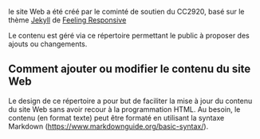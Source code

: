 le site Web a été créé par le cominté de soutien du CC2920, basé sur le thème [Jekyll](http://jekyllrb.com/) de [Feeling Responsive](http://phlow.github.io/feeling-responsive/)

Le contenu est géré via ce répertoire permettant le public à proposer des ajouts ou changements.

## Comment ajouter ou modifier le contenu du site Web
Le design de ce répertoire a pour but de faciliter la mise à jour du contenu du site Web sans avoir recour à la programmation HTML. 
Au besoin, le contenu (en format texte) peut être formaté en utilisant la syntaxe Markdown (<https://www.markdownguide.org/basic-syntax/>).


